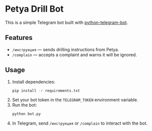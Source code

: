 # Petya Drill Bot

This is a simple Telegram bot built with [python-telegram-bot](https://github.com/python-telegram-bot/python-telegram-bot).

## Features

- `/инструкция` &mdash; sends drilling instructions from Petya.
- `/complain` &mdash; accepts a complaint and warns it will be ignored.

## Usage

1. Install dependencies:
   ```bash
   pip install -r requirements.txt
   ```
2. Set your bot token in the `TELEGRAM_TOKEN` environment variable.
3. Run the bot:
   ```bash
   python bot.py
   ```
4. In Telegram, send `/инструкция` or `/complain` to interact with the bot.
